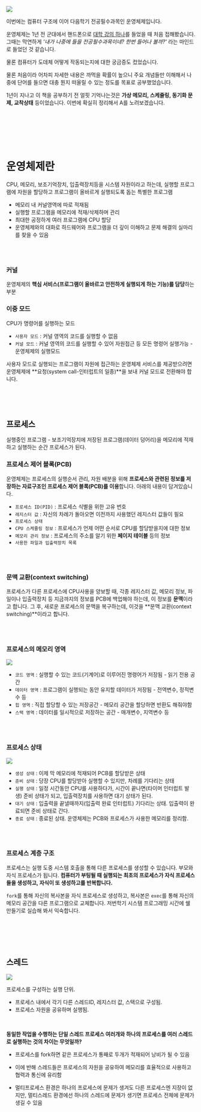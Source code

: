 ![](https://velog.velcdn.com/images/dodo4723/post/088063b5-bc9b-4de9-b6fd-32ab79c4ca26/image.png)

이번에는 컴퓨터 구조에 이어 다음학기 전공필수과목인 운영체제입니다. 

운영체제는 1년 전 군대에서 핸드폰으로 [대학 강의 하나](https://youtube.com/playlist?list=PLBrGAFAIyf5rby7QylRc6JxU5lzQ9c4tN)를 들었을 때 처음 접해봤습니다. 그때는 막연하게 _'내가 나중에 들을 전공필수과목이네? 한번 들어나 볼까?'_ 라는 마인드로 들었던 것 같습니다.

물론 컴퓨터가 도데체 어떻게 작동되는지에 대한 궁금증도 컸었습니다.

물론 처음이라 어차피 자세한 내용은 까먹을 확률이 높으니 주요 개념들만 이해해서 나중에 단어를 들으면 대충 뭔지 떠올릴 수 있는 정도를 목표로 공부했었습니다.

1년이 지나고 이 책을 공부하기 전 얼핏 기억나는것은 **가상 메모리, 스케쥴링, 동기화 문제, 교착상태** 등이었습니다. 이번에 확실히 정리해서 A를 노려보겠습니다.

<br>
<br>
<br>
<br>
<br>

# 운영체제란
CPU, 메모리, 보조기억장치, 입출력장치등을 시스템 자원이라고 하는데, 실행할 프로그램에 자원을 할당하고 프로그램이 올바르게 실행되도록 돕는 특별한 프로그램
>
- 메모리 내 커널영역에 따로 적재됨
- 실행할 프로그램을 메모리에 적재/삭제하며 관리
- 최대한 공정하게 여러 프로그램에 CPU 할당
- 운영체제와의 대화로 하드웨어와 프로그램을 더 깊이 이해하고 문제 해결의 실마리를 찾을 수 있음

<br>
<br>

### 커널
운영체제의 **핵심 서비스(프로그램이 올바르고 안전하게 실행되게 하는 기능)를 담당**하는 부분

### 이중 모드
CPU가 명령어를 실행하는 모드
- `사용자 모드` : 커널 영역의 코드를 실행할 수 없음
- `커널 모드` : 커널 영역의 코드를 실행할 수 있어 자원접근 등 모든 명령어 실행가능 - 운영체제의 실행모드

사용자 모드로 실행되는 프로그램이 자원에 접근하는 운영체제 서비스를 제공받으려면 운영체제에 **요청(system call-인터럽트의 일종)**을 보내 커널 모드로 전환해야 합니다.

<br>
<br>
<br>

## 프로세스
실행중인 프로그램 - 보조기억장치에 저장된 프로그램(데이터 덩어리)을 메모리에 적재하고 실행하는 순간 프로세스가 된다.

### 프로세스 제어 블록(PCB)

운영체제는 프로세스의 실행순서 관리, 자원 배분을 위해 **프로세스와 관련된 정보를 저장하는 자료구조인 프로세스 제어 블록(PCB)를 이용**합니다. 아래의 내용이 담겨있습니다.


>
- `프로세스 ID(PID)` : 프로세스 식별을 위한 고유 번호
- `레지스터 값` : 자신의 차례가 돌아오면 이전까지 사용했던 레지스터 값들이 필요
- `프로세스 상태` 
- `CPU 스케쥴링 정보` : 프로세스가 언제 어떤 순서로 CPU를 할당받을지에 대한 정보
- `메모리 관리 정보` : 프로세스의 주소를 알기 위한 **페이지 테이블** 등의 정보
- `사용한 파일과 입출력장치 목록`

<br>
<br>

### 문맥 교환(context switching)
프로세스가 다른 프로세스에 CPU사용을 양보할 때, 각종 레지스터 값, 메모리 정보, 파일이나 입출력장치 등 지금까지의 정보를 PCB에 백업해야 하는데, 이 정보를 **문맥**이라고 합니다. 그 후, 새로운 프로세스의 문맥을 복구하는데, 이것을 **문맥 교환(context switching)**이라고 합니다.

<br>
<br>

### 프로세스의 메모리 영역

![](https://velog.velcdn.com/images/dodo4723/post/c36a64f6-e629-4c3e-998f-9f6a85032aff/image.jpg)


>
- `코드 영역` : 실행할 수 있는 코드(기계어)로 이루어진 명령어가 저장됨 - 읽기 전용 공간
- `데이터 영역` : 프로그램이 실행되는 동안 유지할 데이터가 저장됨 - 전역변수, 정적변수 등
- `힙 영역` : 직접 할당할 수 있는 저장공간 - 메모리 공간을 할당하면 반환도 해줘야함
- `스택 영역` : 데이터를 일시적으로 저장하는 공간 - 매개변수, 지역변수 등

<br>
<br>

### 프로세스 상태

![](https://velog.velcdn.com/images/dodo4723/post/5ee40a93-455c-43f9-8122-a40f34f74ee1/image.jpg)


>
- `생성 상태` : 이제 막 메모리에 적재되어 PCB를 할당받은 상태
- `준비 상태` : 당장 CPU를 할당받아 실행할 수 있지만, 차례를 기다리는 상태
- `실행 상태` : 일정 시간동안 CPU를 사용하다가, 시간이 끝나면(타이머 인터럽트 발생) 준비 상태가 되고, 입출력장치를 사용하면 대기 상태가 된다.
- `대기 상태` : 입출력을 끝낼때까지(입출력 완료 인터럽트) 기다리는 상태. 입출력이 완료되면 준비 상태로 간다.
- `종료 상태` : 종료된 상태. 운영체제는 PCB와 프로세스가 사용한 메모리를 정리함.

<br>
<br>

### 프로세스 계층 구조
프로세스는 실행 도중 시스템 호출을 통해 다른 프로세스를 생성할 수 있습니다. 부모와 자식 프로세스가 됩니다. **컴퓨터가 부팅될 때 실행되는 최초의 프로세스가 자식 프로세스들을 생성하고, 자식이 또 생성하고를 반복합니다.**

`fork`를 통해 자신의 복사본을 자식 프로세스로 생성하고, 복사본은 `exec`를 통해 자신의 메모리 공간을 다른 프로그램으로 교체합니다. 저번학기 시스템 프로그래밍 시간에 쉘 만들기로 실습해 봐서 익숙합니다.

<br>
<br>
<br>
<br>

## 스레드

![](https://velog.velcdn.com/images/dodo4723/post/3e2ee032-5cb4-4de0-bd9d-019af2417f19/image.jpg)


프로세스를 구성하는 실행 단위.

>
- 프로세스 내에서 각기 다른 스레드ID, 레지스터 값, 스택으로 구성됨. 
- 프로세스 자원을 공유하며 실행됨.

<br>

**동일한 작업을 수행하는 단일 스레드 프로세스 여러개와 하나의 프로세스를 여러 스레드로 실행하는 것의 차이는 무엇일까?**

- 프로세스를 fork하면 같은 프로세스가 통째로 두개가 적재되어 낭비가 될 수 있음

- 이에 반해 스레드들은 프로세스의 자원을 공유하여 메모리를 효율적으로 사용하고 협력과 통신에 유리함

- 멀티프로세스 환경은 하나의 프로세스에 문제가 생겨도 다른 프로세스엔 지장이 없지만, 멀티스레드 환경에선 하나의 스레드에 문제가 생기면 프로세스 전체에 문제가 생길 수 있음